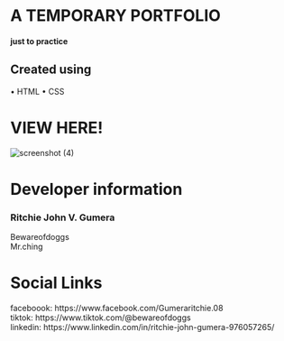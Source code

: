 <h1>A TEMPORARY PORTFOLIO</h1>
<h4>just to practice</h4>

<h2>Created using</h2>
 • HTML
 • CSS 

<h1>VIEW HERE!</h1>

![screenshot (4)](https://github.com/Mrching08/temporary-portfolio/assets/112615845/3d5d8d5d-815f-47b4-a1de-b6d90155b7a8)

<h1>Developer information</h1>
<h3>Ritchie John V. Gumera</h3>
Bewareofdoggs<br>
Mr.ching

<h1>Social Links</h1>
faceboook:  https://www.facebook.com/Gumeraritchie.08<br>
tiktok:  https://www.tiktok.com/@bewareofdoggs <br>
linkedin:  https://www.linkedin.com/in/ritchie-john-gumera-976057265/
